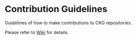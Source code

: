 # Contribution Guidelines

Guidelines of how to make contributions to CKG repositories.

Please refer to [Wiki](https://github.com/usc-isi-i2/contribution-guidelines/wiki) for details.
